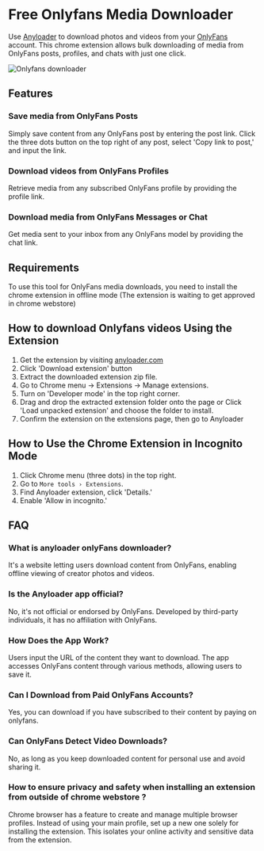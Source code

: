 # Free Onlyfans Media Downloader

Use [Anyloader](https://anyloader.com/) to download photos and videos from your [OnlyFans](https://onlyfans.com) account. This chrome extension allows bulk downloading of media from OnlyFans posts, profiles, and chats with just one click.

![Onlyfans downloader](https://ik.imagekit.io/webscraper/Onlyfans%20downloader/onlyfans%20downloader%20-%20options.png?updatedAt=1707917871186)

## Features
### Save media from OnlyFans Posts
Simply save content from any OnlyFans post by entering the post link. Click the three dots button on the top right of any post, select 'Copy link to post,' and input the link.

### Download videos from OnlyFans Profiles
Retrieve media from any subscribed OnlyFans profile by providing the profile link.

### Download media from OnlyFans Messages or Chat
Get media sent to your inbox from any OnlyFans model by providing the chat link.

## Requirements

To use this tool for OnlyFans media downloads, you need to install the chrome extension in offline mode (The extension is waiting to get approved in chrome webstore)

## How to download Onlyfans videos Using the Extension

1. Get the extension by visiting [anyloader.com](https://anyloader.com)
2. Click 'Download extension' button
3. Extract the downloaded extension zip file.
4. Go to Chrome menu → Extensions → Manage extensions.
6. Turn on 'Developer mode' in the top right corner.
7. Drag and drop the extracted extension folder onto the page or Click 'Load unpacked extension' and choose the folder to install.
8. Confirm the extension on the extensions page, then go to Anyloader

## How to Use the Chrome Extension in Incognito Mode

1. Click Chrome menu (three dots) in the top right.
2. Go to `More tools › Extensions`.
3. Find Anyloader extension, click 'Details.'
4. Enable 'Allow in incognito.'

## FAQ

### What is anyloader onlyFans downloader?
It's a website letting users download content from OnlyFans, enabling offline viewing of creator photos and videos.

### Is the Anyloader app official?
No, it's not official or endorsed by OnlyFans. Developed by third-party individuals, it has no affiliation with OnlyFans.

### How Does the App Work?
Users input the URL of the content they want to download. The app accesses OnlyFans content through various methods, allowing users to save it.

### Can I Download from Paid OnlyFans Accounts?
Yes, you can download if you have subscribed to their content by paying on onlyfans.

### Can OnlyFans Detect Video Downloads?
No, as long as you keep downloaded content for personal use and avoid sharing it.

### How to ensure privacy and safety when installing an extension from outside of chrome webstore ?
Chrome browser has a feature to create and manage multiple browser profiles. 
Instead of using your main profile, set up a new one solely for installing the extension. 
This isolates your online activity and sensitive data from the extension.

